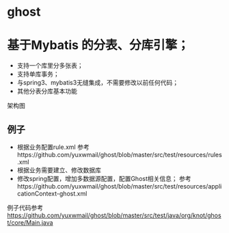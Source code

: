 ghost
=====

# 基于Mybatis 的分表、分库引擎；
* 支持一个库里分多张表；
* 支持单库事务；
* 与spring3、mybatis3无缝集成，不需要修改以前任何代码；
* 其他分表分库基本功能

架构图


## 例子
* 根据业务配置rule.xml
   参考https://github.com/yuxwmail/ghost/blob/master/src/test/resources/rules.xml
* 根据业务需要建立、修改数据库
* 修改spring配置，增加多数据源配置，配置Ghost相关信息；
   参考https://github.com/yuxwmail/ghost/blob/master/src/test/resources/applicationContext-ghost.xml


例子代码参考
https://github.com/yuxwmail/ghost/blob/master/src/test/java/org/knot/ghost/core/Main.java